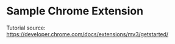 # Sample Chrome Extension

Tutorial source: <https://developer.chrome.com/docs/extensions/mv3/getstarted/>